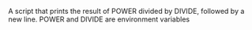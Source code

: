 A script that prints the result of POWER divided by DIVIDE, followed by a new line. POWER and DIVIDE are environment variables
